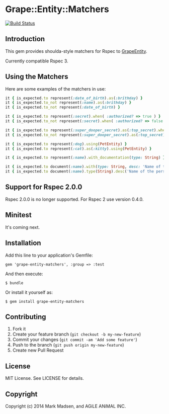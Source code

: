 # Grape::Entity::Matchers

[![Build Status](https://travis-ci.org/agileanimal/grape-entity-matchers.png?branch=master)](https://travis-ci.org/agileanimal/grape-entity-matchers)

## Introduction

This gem provides shoulda-style matchers for Rspec to [GrapeEntity](https://github.com/agileanimal/grape-entity).

Currently compatible Rspec 3.

## Using the Matchers

Here are some examples of the matchers in use:

``` ruby
it { is_expected.to represent(:date_of_birth).as(:brithday) }
it { is_expected.to_not represent(:name).as(:brithday) }
it { is_expected.to_not represent(:date_of_birth) }

it { is_expected.to represent(:secret).when( :authorized? => true ) }
it { is_expected.to_not represent(:secret).when( :authorized? => false ) }

it { is_expected.to represent(:super_dooper_secret).as(:top_secret).when( :authorized? => true ) }
it { is_expected.to_not represent(:super_dooper_secret).as(:top_secret).when( :authorized? => false ) }

it { is_expected.to represent(:dog).using(PetEntity) }
it { is_expected.to represent(:cat).as(:kitty).using(PetEntity) }

it { is_expected.to represent(:name).with_documentation(type: String) }

it { is_expected.to document(:name).with(type: String, desc: 'Name of the person') }
it { is_expected.to document(:name).type(String).desc('Name of the person') }
```

## Support for Rspec 2.0.0

Rspec 2.0.0 is no longer supported. For Rspec 2 use version 0.4.0.

## Minitest

It's coming next.

## Installation

Add this line to your application's Gemfile:

    gem 'grape-entity-matchers', :group => :test

And then execute:

    $ bundle

Or install it yourself as:

    $ gem install grape-entity-matchers

## Contributing

1. Fork it
2. Create your feature branch (`git checkout -b my-new-feature`)
3. Commit your changes (`git commit -am 'Add some feature'`)
4. Push to the branch (`git push origin my-new-feature`)
5. Create new Pull Request

## License

MIT License. See LICENSE for details.

## Copyright

Copyright (c) 2014 Mark Madsen, and AGiLE ANiMAL INC.
